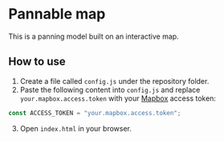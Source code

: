# Pannable map

This is a panning model built on an interactive map.

## How to use

1. Create a file called `config.js` under the repository folder.
2. Paste the following content into `config.js` and replace `your.mapbox.access.token` with your [Mapbox](https://www.mapbox.com/) access token:
```javascript
const ACCESS_TOKEN = "your.mapbox.access.token";
```
3. Open `index.html` in your browser.
